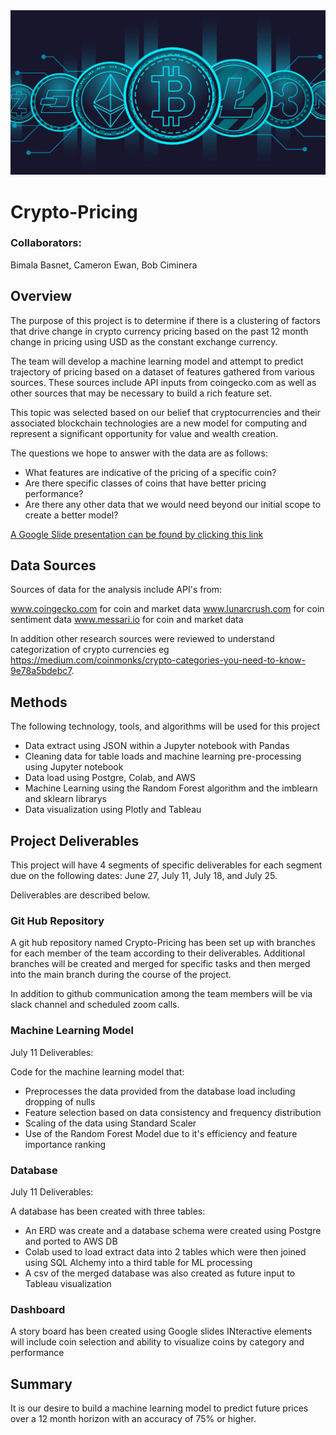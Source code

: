 
<img src="https://github.com/rciminera/Crypto-Pricing/blob/main/Images/currency_header.png" width = "1000" >

# Crypto-Pricing

###  Collaborators:  
Bimala Basnet,
Cameron Ewan,
Bob Ciminera


## Overview

The purpose of this project is to determine if there is a clustering of factors that drive change in crypto currency pricing based on the past 12 month change in pricing using USD as the constant exchange currency.

 The team will develop a machine learning model and attempt to predict trajectory of pricing based on a dataset of features gathered from various sources.  These sources include API inputs from coingecko.com as well as other sources that may be necessary to build a rich feature set.

This topic was selected based on our belief that cryptocurrencies and their associated blockchain technologies are a new model for computing and represent a significant opportunity for value and wealth creation.  

The questions we hope to answer with the data are as follows:

- What features are indicative of the pricing of a specific coin?
- Are there specific classes of coins that have better pricing performance?
- Are there any other data that we would need beyond our initial scope to create a better model?


[A Google Slide presentation can be found by clicking this link](https://docs.google.com/presentation/d/1Ckl0IfKMgDoyJidYdW5T5Cj9Ryua9ZXZu3OqbFGXibU/edit#slide=id.p3)

## Data Sources

Sources of data for the analysis include API's from:

www.coingecko.com for coin and market data
www.lunarcrush.com for coin sentiment data
www.messari.io for coin and market data

In addition other research sources were reviewed to understand categorization of crypto currencies eg https://medium.com/coinmonks/crypto-categories-you-need-to-know-9e78a5bdebc7.

## Methods

The following technology, tools, and algorithms will be used for this project

- Data extract using JSON within a Jupyter notebook with Pandas
- Cleaning data for table loads and machine learning pre-processing using Jupyter notebook
- Data load using Postgre, Colab, and AWS
- Machine Learning using the Random Forest algorithm and the imblearn and sklearn librarys
- Data visualization using Plotly and Tableau


## Project Deliverables

This project will have 4 segments of specific deliverables for each segment due on the following dates: June 27, July 11, July 18, and July 25.  

Deliverables are described below.

### Git Hub Repository

A git hub repository named Crypto-Pricing has been set up with branches for each member of the team according to their deliverables.  Additional branches will be created and merged for specific tasks and then merged into the main branch during the course of the project.

In addition to github communication among the team members will be via slack channel and scheduled zoom calls.

### Machine Learning Model

July 11 Deliverables:

Code for the machine learning model that: 
- Preprocesses the data provided from the database load including dropping of nulls
- Feature selection based on data consistency and frequency distribution
- Scaling of the data using Standard Scaler
- Use of the Random Forest Model due to it's efficiency and feature importance ranking

### Database

July 11 Deliverables:

A database has been created with three tables:
- An ERD was create and a database schema were created using Postgre and ported to AWS DB
- Colab used to load extract data into 2 tables which were then joined using SQL Alchemy into a third table for ML processing
- A csv of the merged database was also created as future input to Tableau visualization

### Dashboard

A story board has been created using Google slides
INteractive elements will include coin selection and ability to visualize coins by category and performance


## Summary

It is our desire to build a machine learning model to predict future prices over a 12 month horizon with an accuracy of 75% or higher.
